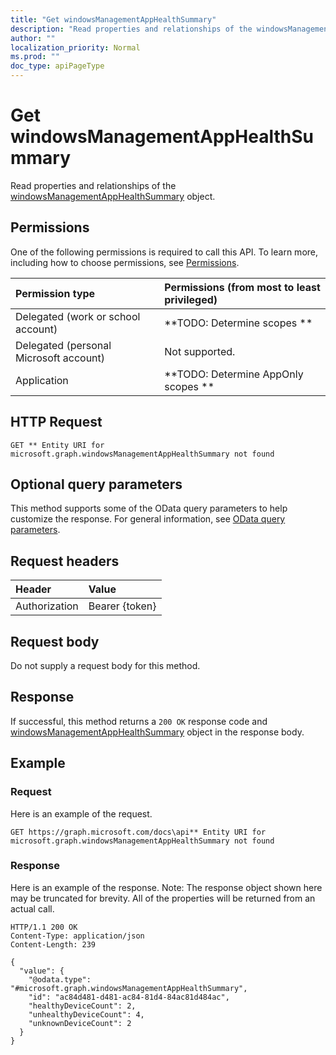 ```yaml
---
title: "Get windowsManagementAppHealthSummary"
description: "Read properties and relationships of the windowsManagementAppHealthSummary object."
author: ""
localization_priority: Normal
ms.prod: ""
doc_type: apiPageType
---
```


# Get windowsManagementAppHealthSummary

Read properties and relationships of the [windowsManagementAppHealthSummary](../resources/windowsmanagementapphealthsummary.md) object.

## Permissions
One of the following permissions is required to call this API. To learn more, including how to choose permissions, see [Permissions](/concepts/permissions-reference.md).

|Permission type|Permissions (from most to least privileged)|
|:---|:---|
|Delegated (work or school account)|**TODO: Determine scopes **|
|Delegated (personal Microsoft account)|Not supported.|
|Application|**TODO: Determine AppOnly scopes **|

## HTTP Request
<!-- {
  "blockType": "ignored"
}
-->
``` http
GET ** Entity URI for microsoft.graph.windowsManagementAppHealthSummary not found
```

## Optional query parameters
This method supports some of the OData query parameters to help customize the response. For general information, see [OData query parameters](/graph/query-parameters).

## Request headers
|Header|Value|
|:---|:---|
|Authorization|Bearer {token}|

## Request body
Do not supply a request body for this method.

## Response
If successful, this method returns a `200 OK` response code and [windowsManagementAppHealthSummary](../resources/windowsmanagementapphealthsummary.md) object in the response body.

## Example

### Request
Here is an example of the request.
<!-- {
  "blockType": "request",
  "name": "get_windowsmanagementapphealthsummary"
}
-->
``` http
GET https://graph.microsoft.com/docs\api** Entity URI for microsoft.graph.windowsManagementAppHealthSummary not found
```

### Response
Here is an example of the response. Note: The response object shown here may be truncated for brevity. All of the properties will be returned from an actual call.
<!-- {
  "blockType": "response",
  "truncated": true,
  "@odata.type": "microsoft.graph.windowsManagementAppHealthSummary"
}
-->
``` http
HTTP/1.1 200 OK
Content-Type: application/json
Content-Length: 239

{
  "value": {
    "@odata.type": "#microsoft.graph.windowsManagementAppHealthSummary",
    "id": "ac84d481-d481-ac84-81d4-84ac81d484ac",
    "healthyDeviceCount": 2,
    "unhealthyDeviceCount": 4,
    "unknownDeviceCount": 2
  }
}
```

